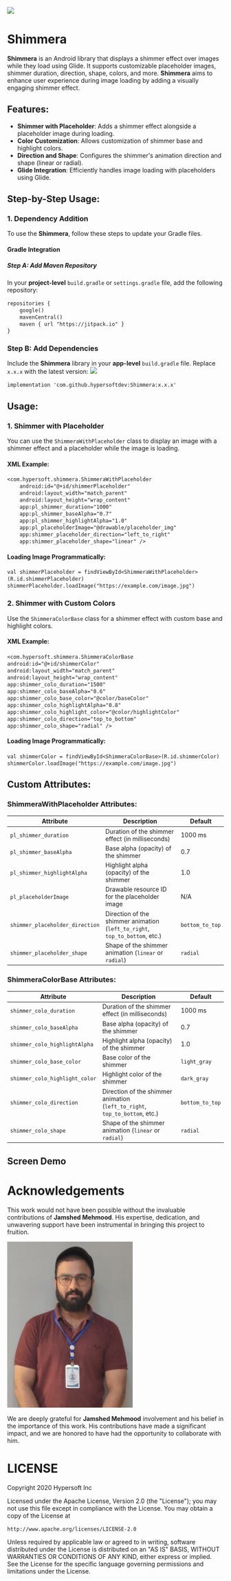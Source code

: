 [![](https://jitpack.io/v/hypersoftdev/Shimmera.svg)](https://jitpack.io/#hypersoftdev/Shimmera)

# Shimmera

**Shimmera** is an Android library that displays a shimmer effect over images while they load using Glide. It supports customizable placeholder images, shimmer duration, direction, shape, colors, and more. **Shimmera** aims to enhance user experience during image loading by adding a visually engaging shimmer effect.

## Features:

- **Shimmer with Placeholder**: Adds a shimmer effect alongside a placeholder image during loading.
- **Color Customization**: Allows customization of shimmer base and highlight colors.
- **Direction and Shape**: Configures the shimmer's animation direction and shape (linear or radial).
- **Glide Integration**: Efficiently handles image loading with placeholders using Glide.

## Step-by-Step Usage:

### 1. Dependency Addition

To use the **Shimmera**, follow these steps to update your Gradle files.

#### Gradle Integration

##### Step A: Add Maven Repository
In your **project-level** `build.gradle` or `settings.gradle` file, add the following repository:

```
repositories {
    google()
    mavenCentral()
    maven { url "https://jitpack.io" }
}
```

### Step B: Add Dependencies

Include the **Shimmera** library in your **app-level** `build.gradle` file. Replace `x.x.x` with the latest version: [![](https://jitpack.io/v/hypersoftdev/Shimmera.svg)](https://jitpack.io/#hypersoftdev/Shimmera)

```
implementation 'com.github.hypersoftdev:Shimmera:x.x.x'
```

## Usage:

### 1. Shimmer with Placeholder

You can use the `ShimmeraWithPlaceholder` class to display an image with a shimmer effect and a placeholder while the image is loading.

#### XML Example:

```
<com.hypersoft.shimmera.ShimmeraWithPlaceholder
    android:id="@+id/shimmerPlaceholder"
    android:layout_width="match_parent"
    android:layout_height="wrap_content"
    app:pl_shimmer_duration="1000"
    app:pl_shimmer_baseAlpha="0.7"
    app:pl_shimmer_highlightAlpha="1.0"
    app:pl_placeholderImage="@drawable/placeholder_img"
    app:shimmer_placeholder_direction="left_to_right"
    app:shimmer_placeholder_shape="linear" />
```

#### Loading Image Programmatically:

```
val shimmerPlaceholder = findViewById<ShimmeraWithPlaceholder>(R.id.shimmerPlaceholder)
shimmerPlaceholder.loadImage("https://example.com/image.jpg")

```

### 2. Shimmer with Custom Colors

Use the `ShimmeraColorBase` class for a shimmer effect with custom base and highlight colors.

#### XML Example:

```
<com.hypersoft.shimmera.ShimmeraColorBase
android:id="@+id/shimmerColor"
android:layout_width="match_parent"
android:layout_height="wrap_content"
app:shimmer_colo_duration="1500"
app:shimmer_colo_baseAlpha="0.6"
app:shimmer_colo_base_color="@color/baseColor"
app:shimmer_colo_highlightAlpha="0.8"
app:shimmer_colo_highlight_color="@color/highlightColor"
app:shimmer_colo_direction="top_to_bottom"
app:shimmer_colo_shape="radial" />

```

#### Loading Image Programmatically:

```
val shimmerColor = findViewById<ShimmeraColorBase>(R.id.shimmerColor)
shimmerColor.loadImage("https://example.com/image.jpg")
```

## Custom Attributes:

### ShimmeraWithPlaceholder Attributes:

| **Attribute**                | **Description**                                               | **Default**   |
|------------------------------|---------------------------------------------------------------|---------------|
| `pl_shimmer_duration`         | Duration of the shimmer effect (in milliseconds)              | 1000 ms       |
| `pl_shimmer_baseAlpha`        | Base alpha (opacity) of the shimmer                           | 0.7           |
| `pl_shimmer_highlightAlpha`   | Highlight alpha (opacity) of the shimmer                      | 1.0           |
| `pl_placeholderImage`         | Drawable resource ID for the placeholder image                | N/A           |
| `shimmer_placeholder_direction`| Direction of the shimmer animation (`left_to_right`, `top_to_bottom`, etc.) | `bottom_to_top` |
| `shimmer_placeholder_shape`   | Shape of the shimmer animation (`linear` or `radial`)         | `radial`      |

### ShimmeraColorBase Attributes:

| **Attribute**                | **Description**                                               | **Default**   |
|------------------------------|---------------------------------------------------------------|---------------|
| `shimmer_colo_duration`       | Duration of the shimmer effect (in milliseconds)              | 1000 ms       |
| `shimmer_colo_baseAlpha`      | Base alpha (opacity) of the shimmer                           | 0.7           |
| `shimmer_colo_highlightAlpha` | Highlight alpha (opacity) of the shimmer                      | 1.0           |
| `shimmer_colo_base_color`     | Base color of the shimmer                                     | `light_gray`  |
| `shimmer_colo_highlight_color`| Highlight color of the shimmer                                | `dark_gray`   |
| `shimmer_colo_direction`      | Direction of the shimmer animation (`left_to_right`, `top_to_bottom`, etc.) | `bottom_to_top` |
| `shimmer_colo_shape`          | Shape of the shimmer animation (`linear` or `radial`)         | `radial`      |

## Screen Demo


# Acknowledgements

This work would not have been possible without the invaluable contributions of **Jamshed Mehmood**. His expertise, dedication, and unwavering support have been instrumental in bringing this project to fruition.

![Profile](https://github.com/hypersoftdev/Shimmera/blob/master/screens/profile_image.jpg?raw=true)

We are deeply grateful for **Jamshed Mehmood** involvement and his belief in the importance of this work. His contributions have made a significant impact, and we are honored to have had the opportunity to collaborate with him.

# LICENSE

Copyright 2020 Hypersoft Inc

Licensed under the Apache License, Version 2.0 (the "License");
you may not use this file except in compliance with the License.
You may obtain a copy of the License at

    http://www.apache.org/licenses/LICENSE-2.0

Unless required by applicable law or agreed to in writing, software
distributed under the License is distributed on an "AS IS" BASIS,
WITHOUT WARRANTIES OR CONDITIONS OF ANY KIND, either express or implied.
See the License for the specific language governing permissions and
limitations under the License.

